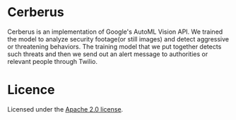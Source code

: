 # Cerberus
Cerberus is an implementation of Google's AutoML Vision API. We trained the model to analyze security footage(or still images) and detect aggressive or threatening behaviors. The training model that we put together detects such threats and then we send out an alert message to authorities or relevant people through Twilio.

# Licence
Licensed under the [Apache 2.0 license](https://www.apache.org/licenses/LICENSE-2.0.html).

